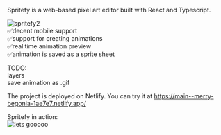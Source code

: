 
Spritefy is a web-based pixel art editor built with React and Typescript.<br/>

![spritefy2](https://github.com/user-attachments/assets/c08afef1-647e-425f-9af3-8cdad662e490)
<br/>
✅decent mobile support<br/>
✅support for creating animations<br/>
✅real time animation preview<br/>
✅animation is saved as a sprite sheet<br/>

TODO:<br/>
  layers <br/>
  save animation as .gif <br/>

The project is deployed on Netlify. You can try it at https://main--merry-begonia-1ae7e7.netlify.app/

Spritefy in action:<br/>
![lets gooooo](https://github.com/joaogabrielferr/spritefy/assets/59519370/8c5a6785-f19e-4ecf-85a0-1b2b264b5619)

